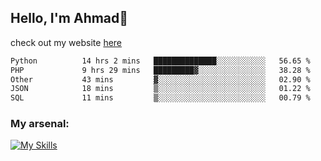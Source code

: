 
## Hello, I'm Ahmad👋

check out my website [here](https://ahmadalwi.com/)

<!--START_SECTION:waka-->

```txt
Python          14 hrs 2 mins   ██████████████░░░░░░░░░░░   56.65 %
PHP             9 hrs 29 mins   █████████▓░░░░░░░░░░░░░░░   38.28 %
Other           43 mins         ▓░░░░░░░░░░░░░░░░░░░░░░░░   02.90 %
JSON            18 mins         ▒░░░░░░░░░░░░░░░░░░░░░░░░   01.22 %
SQL             11 mins         ▒░░░░░░░░░░░░░░░░░░░░░░░░   00.79 %
```

<!--END_SECTION:waka-->

### My arsenal:

[![My Skills](https://skillicons.dev/icons?i=js,ts,py,go,react,nextjs,svelte,nodejs,django,tailwind,html,css,sass,firebase,mongodb,postgres,mysql,redis,git,github,docker,vscode,figma,godot)](https://skillicons.dev)
